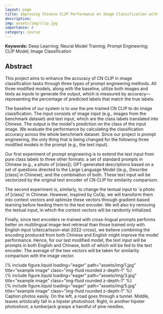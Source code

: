 ```yaml
---
layout: page
title: Improving Chinese CLIP Performance on Image Classification with Prompt Engineering
description:
img: assets/img/clip.jpg
importance: 4
category: course
---
```


**Keywords:** Deep Learning; Neural Model Training; Prompt Engineering; CLIP Model; Image Classification

## Abstract

This project aims to enhance the accuracy of CN CLIP in image classification tasks through three types of prompt engineering methods. All three modified models, along with the baseline, utilize both images and texts as inputs to generate the output, which is measured by accuracy—representing the percentage of predicted labels that match the true labels.

The baseline of our system is to use the pre-trained CN CLIP to do image classification. The input consists of image input (e.g., images from the benchmark dataset) and text input, which are the class labels translated into Chinese. The output is the model's prediction on the class of the input image. We evaluate the performance by calculating the classification accuracy across the whole benchmark dataset. Since our project is prompt engineering, the only thing that is being changed for the following three modified models in the prompt (e.g., the text input).

Our first experiment of prompt engineering is to extend the text input from pure class labels to three other formats: a set of standard prompts in Chinese (e.g., a photo of [class]); GPT-generated descriptions based on a set of questions directed to the Large Language Model ((e.g., Describe [class] in Chinese); and the combination of both. These text input will be vectorized by the original text encoder of CN CLIP for similarity comparison.

The second experiment is, similarly, to change the textual input to 'a photo of [class]' in Chinese. However, inspired by CoOp, we will transform them into context vectors and optimize these vectors through gradient-based learning before feeding them to the text encoder. We will also try removing the textual input, in which the context vectors will be randomly initialized.

Finally, since text encoders re-trained with cross-lingual prompts performs better on multilingual image-text retrieval than those trained only with English input \cite{carlsson-etal-2022-cross}, we believe combining the encoding produced from both Chinese and English might improve the model performance. Hence, for our last modified model, the text input will be prompts in both English and Chinese, both of which will be fed to the text encoder. The average of the two vectors will be taken for similarity comparison with the image vector.

<div class="row">
    <div class="col-sm mt-3 mt-md-0">
        {% include figure.liquid loading="eager" path="assets/img/1.jpg" title="example image" class="img-fluid rounded z-depth-1" %}
    </div>
    <div class="col-sm mt-3 mt-md-0">
        {% include figure.liquid loading="eager" path="assets/img/3.jpg" title="example image" class="img-fluid rounded z-depth-1" %}
    </div>
    <div class="col-sm mt-3 mt-md-0">
        {% include figure.liquid loading="eager" path="assets/img/5.jpg" title="example image" class="img-fluid rounded z-depth-1" %}
    </div>
</div>
<div class="caption">
    Caption photos easily. On the left, a road goes through a tunnel. Middle, leaves artistically fall in a hipster photoshoot. Right, in another hipster photoshoot, a lumberjack grasps a handful of pine needles.
</div>

